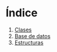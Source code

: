 # Índice

1. [Clases](./classes.md)
2. [Base de datos](./databases.md)
3. [Estructuras](./structures.md)
